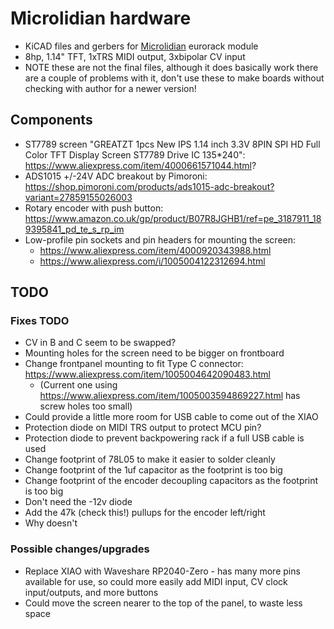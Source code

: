 # Microlidian hardware

- KiCAD files and gerbers for [Microlidian](https://github.com/doctea/Microlidian) eurorack module
- 8hp, 1.14" TFT, 1xTRS MIDI output, 3xbipolar CV input
- NOTE these are not the final files, although it does basically work there are a couple of problems with it, don't use these to make boards without checking with author for a newer version!

## Components

- ST7789 screen "GREATZT 1pcs New IPS 1.14 inch 3.3V 8PIN SPI HD Full Color TFT Display Screen ST7789 Drive IC 135*240": https://www.aliexpress.com/item/4000661571044.html?
- ADS1015 +/-24V ADC breakout by Pimoroni: https://shop.pimoroni.com/products/ads1015-adc-breakout?variant=27859155026003
- Rotary encoder with push button: https://www.amazon.co.uk/gp/product/B07R8JGHB1/ref=pe_3187911_189395841_pd_te_s_rp_im
- Low-profile pin sockets and pin headers for mounting the screen:
  - https://www.aliexpress.com/item/4000920343988.html
  - https://www.aliexpress.com/i/1005004122312694.html

## TODO

### Fixes TODO

- CV in B and C seem to be swapped?
- Mounting holes for the screen need to be bigger on frontboard
- Change frontpanel mounting to fit Type C connector: https://www.aliexpress.com/item/1005004642090483.html
  - (Current one using https://www.aliexpress.com/item/1005003594869227.html has screw holes too small)
- Could provide a little more room for USB cable to come out of the XIAO
- Protection diode on MIDI TRS output to protect MCU pin?
- Protection diode to prevent backpowering rack if a full USB cable is used 
- Change footprint of 78L05 to make it easier to solder cleanly
- Change footprint of the 1uf capacitor as the footprint is too big
- Change footprint of the encoder decoupling capacitors as the footprint is too big
- Don't need the -12v diode
- Add the 47k (check this!) pullups for the encoder left/right
- Why doesn't 

### Possible changes/upgrades

- Replace XIAO with Waveshare RP2040-Zero - has many more pins available for use, so could more easily add MIDI input, CV clock input/outputs, and more buttons
- Could move the screen nearer to the top of the panel, to waste less space
